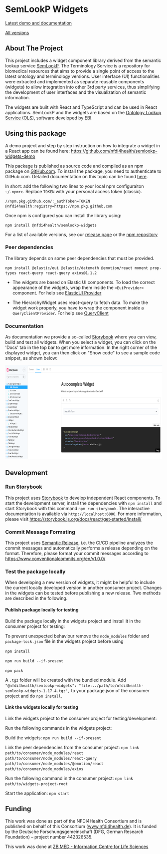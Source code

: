 # SemLookP Widgets
[Latest demo and documentation](https://nfdi4health.github.io/semlookp-widgets/latest/)

[All versions](https://nfdi4health.github.io/semlookp-widgets/)

## About The Project

This project includes a widget component library derived from the semantic lookup service 
[SemLookP](https://semanticlookup.zbmed.de/ols/index). The Terminology Service is a repository for biomedical resources 
that aims to provide a single point of access to the latest ontology and terminology versions. User interface (UI) 
functionalities were extracted and implemented as separate reusable components (widgets) to allow integration into other 3rd party services, 
thus simplifying the development of user interfaces and the visualization of semantic information. 

The widgets are built with React and TypeScript and can be used in React applications. SemLookP and the widgets are 
based on the [Ontology Lookup Service (OLS)](https://www.ebi.ac.uk/ols/index), software developed by EBI.
  

## Using this package

A demo project and step by step instruction on how to integrate a widget in a React app can be found here: https://github.com/nfdi4health/semlookp-widgets-demo

This package is published as source code and compiled as an npm package on [GitHub.com](https://github.com/nfdi4health/semlookp-widgets/). To install the package, you need to authenticate to GitHub.com. Detailed documentation on this topic can be found [here](https://docs.github.com/en/packages/working-with-a-github-packages-registry/working-with-the-npm-registry#authenticating-with-a-personal-access-token).

In short: add the following two lines to your local npm configuraiton `~/.npmrc`. Replace `TOKEN` with your personal access token (classic).
```
//npm.pkg.github.com/:_authToken=TOKEN
@nfdi4health:registry=https://npm.pkg.github.com
```

Once npm is configured you can install the library using:
```
npm install @nfdi4health/semlookp-widgets
```

For a list of available versions, see our [release page](https://github.com/nfdi4health/semlookp-widgets/releases) or the [npm repository](https://github.com/nfdi4health/semlookp-widgets/pkgs/npm/semlookp-widgets)

### Peer dependencies
The library depends on some peer dependencies that must be provided.

```
npm install @elastic/eui @elastic/datemath @emotion/react moment prop-types react-query react-query axios@1.1.2
```

- The widgets are based on Elastic UI components. To load the correct appearance of the widgets, wrap them inside the
  `<EuiProvider>` component. For help see [ElasticUI Provider](https://elastic.github.io/eui/#/utilities/provider)

- The HierarchyWidget uses react-query to fetch data. To make the widget work properly, you have to wrap the component inside a `QueryClientProvider`.
For help see [QueryClient](https://tanstack.com/query/v4/docs/reference/QueryClient?from=reactQueryV3&original=https://react-query-v3.tanstack.com/reference/QueryClient)

### Documentation

As documentation we provide a so-called [Storybook](https://nfdi4health.github.io/semlookp-widgets/)  where you can view, build and test all widgets. When you select a widget, you can click on the 'Docs' tab in the top bar to get more information. In the right corner of the displayed widget, you can then click on "Show code" to see a sample code snippet, as shown below:  

<img src="img/example_widget.png"  width="600" height="300">




## Development

### Run Storybook

This project uses [Storybook](https://storybook.js.org/) to develop independent React components. To start the development server, install the dependencies with `npm install` and start Storybook with this command `npm run storybook`. The interactive documentation is available via `http://localhost:6006`. For more information, please visit https://storybook.js.org/docs/react/get-started/install/

### Commit Message Formating 

This project uses [Semantic Release](https://semantic-release.gitbook.io/semantic-release/), i.e. the CI/CD pipeline analyzes the commit messages and automatically performs a release depending on the format. Therefore, please format your commit messages according to https://www.conventionalcommits.org/en/v1.0.0/

### Test the package locally

When developing a new version of widgets, it might be helpful to include the current locally developed version in another consumer project. Changes in the widgets can be tested before publishing a new release. Two methods are described in the following.

#### Publish package locally for testing
Build the package locally in the widgets project and install it in the consumer project for testing:

To prevent unexpected behaviour remove the `node_modules` folder and `package-lock.json` file in the widgets project before using 

```npm install```

```npm run build --if-present```

```npm pack```

A `.tgz` folder will be created with the bundled module. Add `"@nfdi4health/semlookp-widgets": "file:../path/to/nfdi4health-semlookp-widgets-1.17.4.tgz",` to your package.json of the consumer project and do `npm install`. 

#### Link the widgets locally for testing
Link the widgets project to the consumer project for testing/development:

Run the following commands in the widgets project:

Build the widgets: ```npm run build --if-present```

Link the peer dependencies from the consumer project: ```npm link path/to/consumer/node_modules/react path/to/consumer/node_modules/react-query path/to/consumer/node_modules/@emotion/react path/to/consumer/node_modules/axios```

Run the following command in the consumer project: ```npm link path/to/widgets-project-root```

Start the application: ```npm start```

## Funding

This work was done as part of the NFDI4Health Consortium and is published on behalf of this Consortium (www.nfdi4health.de). 
It is funded by the Deutsche Forschungsgemeinschaft (DFG, German Research Foundation) – project number 442326535.

This work was done at [ZB MED - Information Centre for Life Sciences](https://www.zbmed.de/en/)
